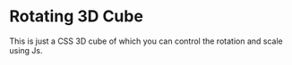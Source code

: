 # Rotating 3D Cube

This is just a CSS 3D cube of which you can control the rotation and scale using Js.
